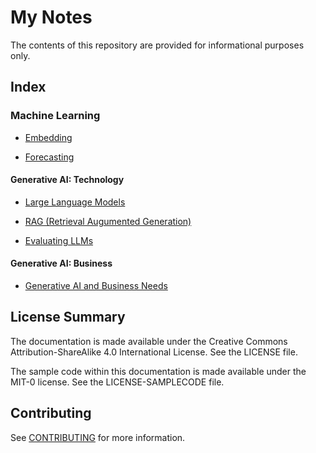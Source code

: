 # My Notes
The contents of this repository are provided for informational purposes only. 



## Index



### Machine Learning
* [Embedding](./docs/Embeddings.md)

* [Forecasting](./docs/Forecasting.md)

  

#### Generative AI:  Technology
* [Large Language Models](./docs/Large_Language_Models.md)

* [RAG (Retrieval Augumented Generation)](./docs/RAG.md)

* [Evaluating LLMs](./docs/Evaluating_LLMs.md)



#### Generative AI: Business

- [Generative AI and Business Needs]((./docs/Business_LLM.md))



## License Summary

The documentation is made available under the Creative Commons Attribution-ShareAlike 4.0 International License. See the LICENSE file.

The sample code within this documentation is made available under the MIT-0 license. See the LICENSE-SAMPLECODE file.



## Contributing

See [CONTRIBUTING](CONTRIBUTING.md#security-issue-notifications) for more information.
